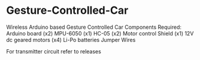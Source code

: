 # Gesture-Controlled-Car
Wireless Arduino based Gesture Controlled Car
Components Required:
Arduino board (x2)
MPU-6050 (x1)
HC-05 (x2)
Motor control Shield (x1)
12V dc geared motors (x4)
Li-Po batteries
Jumper Wires


For transmitter circuit refer to releases
